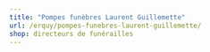 ```yaml
---
title: "Pompes funèbres Laurent Guillemette"
url: /erquy/pompes-funebres-laurent-guillemette/
shop: directeurs de funérailles
---
```

